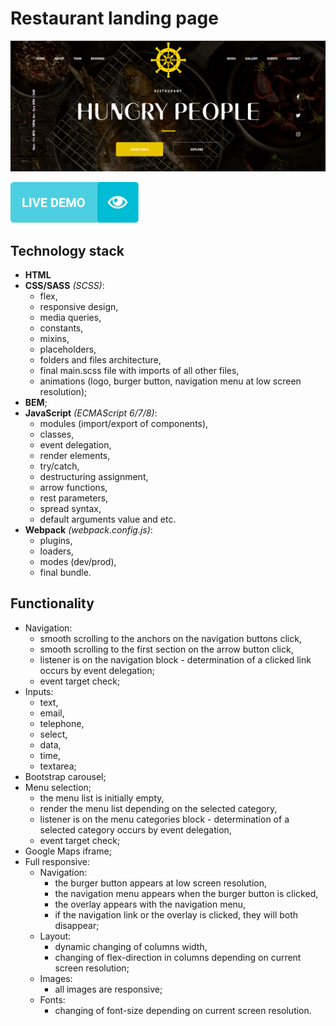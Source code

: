 # Restaurant landing page #
![Restaurant landing page](public/preview.png)

[![Demo-button](public/demo-button.png)](https://gleb-bayeshko.github.io/restaurant-landing-page-HTML-SCSS/)

## Technology stack ##
* **HTML**
* **CSS/SASS** *(SCSS)*:
  * flex,
  * responsive design,
  * media queries,
  * constants,
  * mixins,
  * placeholders,
  * folders and files architecture,
  * final main.scss file with imports of all other files,
  * animations (logo, burger button, navigation menu at low screen resolution);
* **BEM**;
* **JavaScript** *(ECMAScript 6/7/8)*:
  * modules (import/export of components),
  * classes,
  * event delegation,
  * render elements,
  * try/catch,
  * destructuring assignment,
  * arrow functions,
  * rest parameters,
  * spread syntax,
  * default arguments value and etc.
* **Webpack** *(webpack.config.js)*:
  * plugins,
  * loaders,
  * modes (dev/prod),
  * final bundle.

## Functionality ##
- Navigation:
  - smooth scrolling to the anchors on the navigation buttons click,
  - smooth scrolling to the first section on the arrow button click,
  - listener is on the navigation block - determination of a clicked link occurs by event delegation;
  - event target check;
- Inputs:
  - text,
  - email,
  - telephone,
  - select,
  - data,
  - time,
  - textarea;
- Bootstrap carousel;
- Menu selection;
  - the menu list is initially empty,
  - render the menu list depending on the selected category,
  - listener is on the menu categories block - determination of a selected category occurs by event delegation,
  - event target check;
- Google Maps iframe;
- Full responsive:
  - Navigation:
    - the burger button appears at low screen resolution,
    - the navigation menu appears when the burger button is clicked,
    - the overlay appears with the navigation menu,
    - if the navigation link or the overlay is clicked, they will both disappear;
  - Layout:
    - dynamic changing of columns width,
    - changing of flex-direction in columns depending on current screen resolution;
  - Images:
    - all images are responsive;
  - Fonts:
    - changing of font-size depending on current screen resolution.
